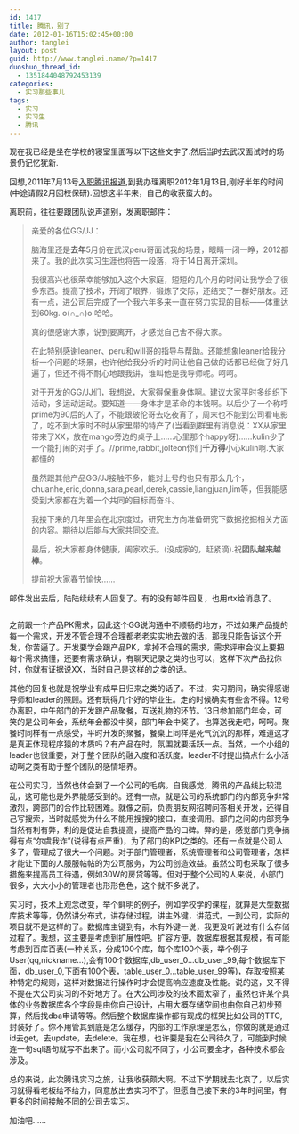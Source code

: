 ```yaml
---
id: 1417
title: 腾讯，别了
date: 2012-01-16T15:02:45+00:00
author: tanglei
layout: post
guid: http://www.tanglei.name/?p=1417
duoshuo_thread_id:
  - 1351844048792453139
categories:
  - 实习那些事儿
tags:
  - 实习
  - 实习生
  - 腾讯
---
```

现在我已经是坐在学校的寝室里面写以下这些文字了.然后当时去武汉面试时的场景仍记忆犹新.

回想,2011年7月13号[入职腾讯报道](/blog/intern-in-tencent-checkin.html),到我办理离职2012年1月13日,刚好半年的时间(中途请假2月回校保研).回想这半年来，自己的收获蛮大的。

离职前，往往要跟团队说声道别，发离职邮件：

> <p align="left">
>   亲爱的各位GG/JJ：
> </p>
> 
> <p align="left">
>   脑海里还是<strong>去年</strong>5月份在武汉peru哥面试我的场景，眼睛一闭一睁，2012都来了。我的此次实习生涯也将告一段落，将于14日离开深圳。
> </p>
> 
> <p align="left">
>   我很高兴也很荣幸能够加入这个大家庭，短短的几个月的时间让我学会了很多东西。提高了技术，开阔了眼界，锻炼了交际，还结交了一群好朋友。还有一点，进公司后完成了一个我六年多来一直在努力实现的目标——体重达到60kg. o(∩_∩)o 哈哈。
> </p>
> 
> <p align="left">
>   真的很感谢大家，说到要离开，才感觉自己舍不得大家。
> </p>
> 
> <p align="left">
>   在此特别感谢leaner、peru和will哥的指导与帮助。还能想象leaner给我分析一个问题的场景，也许他给我分析的时间让他自己做的话都已经做了好几遍了，但还不得不耐心地跟我讲，谁叫他是我导师呢。呵呵。
> </p>
> 
> <p align="left">
>   对于开发的GG/JJ们，我想说，大家得保重身体啊。建议大家平时多组织下活动，多运动运动。要知道——身体才是革命的本钱啊。以后少了一个称呼prime为90后的人了，不能跟破伦哥去吃夜宵了，周末也不能到公司看电影了，吃不到大家时不时从家里带的特产了(当看到群里有消息说：XX从家里带来了XX，放在mango旁边的桌子上……心里那个happy呀)……kulin少了一个能打闹的对手了。//prime,rabbit,jolteon你们<strong>千万得</strong>小心kulin啊.大家都懂的
> </p>
> 
> <p align="left">
>   虽然跟其他产品GG/JJ接触不多，能对上号的也只有那么几个，chuanhe,eric,donna,sara,pearl,derek,cassie,liangjuan,lim等，但我能感受到大家都在为着一个共同的目标而奋斗。
> </p>
> 
> <p align="left">
>   我接下来的几年里会在北京度过，研究生方向准备研究下数据挖掘相关方面的内容。期待以后能与大家共同交流。
> </p>
> 
> <p align="left">
>   最后，祝大家都身体健康，阖家欢乐。(没成家的，赶紧滴).祝<strong>团队越来越棒</strong>。
> </p>
> 
> <p align="left">
>   提前祝大家春节愉快……
> </p>
> 
> <p align="left">
>   </blockquote> 
>   
>   <p>
>     邮件发出去后，陆陆续续有人回复了。有的没有邮件回复，也用rtx给消息了。
>   </p>
>   
>   <p>
>     <img class="alignnone" src="http://i1123.photobucket.com/albums/l549/tl3shi/leave_tencent1.jpg" alt=""  data-pinit="registered" />
>   </p>
>   
>   <p>
>     之前跟一个产品PK需求，因此这个GG说沟通中不顺畅的地方，不过如果产品提的每一个需求，开发不管合理不合理都老老实实地去做的话，那我只能告诉这个开发，你苦逼了。开发要学会跟产品PK，拿掉不合理的需求，需求评审会议上要把每个需求搞懂，还要有需求确认，有聊天记录之类的也可以，这样下次产品找你时，你就有证据说XX，当时自己是这样的之类的话。
>   </p>
>   
>   <p>
>     其他的回复也就是祝学业有成早日归来之类的话了。不过，实习期间，确实得感谢导师和leader的照顾。还有玩得几个好的毕业生。走的时候确实有些舍不得。12号办离职，中午部门的开发跟产品聚餐，互送礼物的环节。13日参加部门年会，可笑的是公司年会，系统年会都没中奖，部门年会中奖了。也算送我走吧，呵呵。聚餐时同样有一点感受，平时开发的聚餐，餐桌上同样是死气沉沉的那样，难道这才是真正体现程序猿的本质吗？有产品在时，氛围就要活跃一点。当然，一个小组的leader也很重要，对于整个团队的融入度和活跃度。leader不时提出搞点什么小活动啊之类有助于整个团队的感情培养。
>   </p>
>   
>   <p>
>     在公司实习，当然也体会到了一个公司的毛病。自我感觉，腾讯的产品线比较混乱，这可能也是外界能感受到的。还有一点，就是公司的系统部门的内部竞争非常激烈，跨部门的合作比较困难。就像之前，负责朋友网招聘问答相关开发，还得自己写搜索，当时就感觉为什么不能用搜搜的接口，直接调用。部门之间的内部竞争当然有利有弊，利的是促进自我提高，提高产品的口碑。弊的是，感觉部门竞争搞得有点“尔虞我诈”(说得有点严重)，为了部门的KPI之类的。还有一点就是公司人多了，管理成了很大一个问题。对于部门管理者，系统管理者和公司管理者，怎样才能让下面的人服服帖帖的为公司服务，为公司创造效益。虽然公司也采取了很多措施来提高员工待遇，例如30W的房贷等等。但对于整个公司的人来说，小部门很多，大大小小的管理者也形形色色，这个就不多说了。
>   </p>
>   
>   <p>
>     实习时，技术上观念改变，举个鲜明的例子，例如学校学的课程，就算是大型数据库技术等等，仍然讲分布式，讲存储过程，讲主外键，讲范式。一到公司，实际的项目就不是这样的了。数据库主键到有，木有外键一说，我更没听说过有什么存储过程了。我想，这主要是考虑到扩展性吧。扩容方便。数据库根据其规模，有可能考虑到百库百表(一种关系，分成100个库，每个库100个表，举个例子User(qq,nickname…),会有100个数据库,db_user_0…db_user_99,每个数据库下面，db_user_0,下面有100个表，table_user_0…table_user_99等)，存取按照某种特定的规则，这样对数据进行操作时才会提高响应速度及性能。说的这，又不得不提在大公司实习的不好地方了。在大公司涉及的技术面太窄了，虽然也许某个具体的业务数据库各个字段是由你自己设计，占用大概存储空间也由你自己初步预算，然后找dba申请等等。然后整个数据库操作都有现成的框架比如公司的TTC,封装好了。你不用管其到底是怎么缓存，内部的工作原理是怎么，你做的就是通过id去get，去update，去delete。我在想，也许要是我在公司待久了，可能到时候连一句sql语句就写不出来了。而小公司就不同了，小公司要全才，各种技术都会涉及。
>   </p>
>   
>   <p>
>     总的来说，此次腾讯实习之旅，让我收获颇大啊。不过下学期就去北京了，以后实习就得看老板给不给力，同意放出去实习不了。但愿自己接下来的3年时间里，有更多的时间接触不同的公司去实习。
>   </p>
>   
>   <p>
>     加油吧……
>   </p>
